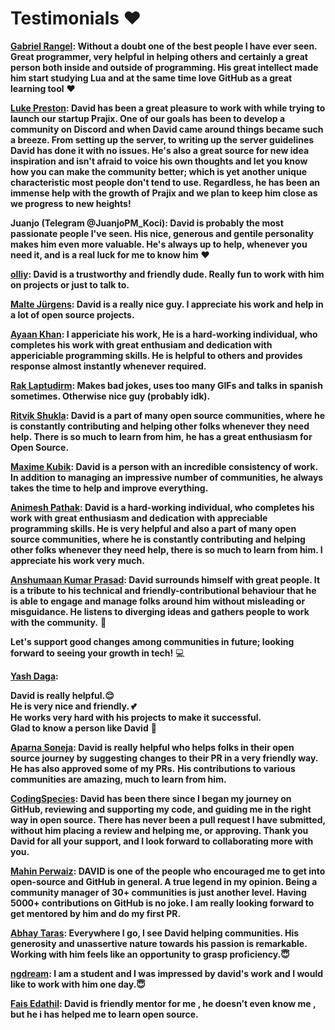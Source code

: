 # Testimonials ♥

**[Gabriel Rangel](https://liberapay.com/Methro): Without a doubt one of the best people I have ever seen. Great programmer, very helpful in helping others and certainly a great person both inside and outside of programming. His great intellect made him start studying Lua and at the same time love GitHub as a great learning tool** ❤

**[Luke Preston](https://www.linkedin.com/in/luke-preston-1a76011b9): David has been a great pleasure to work with while trying to launch our startup Prajix. One of our goals has been to develop a community on Discord and when David came around things became such a breeze. From setting up the server, to writing up the server guidelines David has done it with no issues. He's also a great source for new idea inspiration and isn't afraid to voice his own thoughts and let you know how you can make the community better; which is yet another unique characteristic most people don't tend to use. Regardless, he has been an immense help with the growth of Prajix and we plan to keep him close as we progress to new heights!**

**Juanjo (Telegram @JuanjoPM_Koci): David is probably the most passionate people I've seen. His nice, generous and gentile personality makes him even more valuable. He's always up to help, whenever you need it, and is a real luck for me to know him** ❤

**[olliy](https://github.com/olliy): David is a trustworthy and friendly dude. Really fun to work with him on projects or just to talk to.**

**[Malte Jürgens](https://github.com/maltejur): David is a really nice guy. I appreciate his work and help in a lot of open source projects.**

**[Ayaan Khan](https://github.com/ayaankhan98): I appericiate his work, He is a hard-working individual, who completes his work with great enthusiam and dedication with appericiable programming skills. He is helpful to others and provides response almost instantly whenever required.**

**[Rak Laptudirm](https://github.com/raklaptudirm): Makes bad jokes, uses too many GIFs and talks in spanish sometimes. Otherwise nice guy (probably idk).**

**[Ritvik Shukla](https://github.com/shuklaritvik06): David is a part of many open source communities, where he is constantly contributing and helping other folks whenever they need help. There is so much to learn from him, he has a great enthusiasm for Open Source.**

**[Maxime Kubik](https://github.com/mkubdev): David is a person with an incredible consistency of work. In addition to managing an impressive number of communities, he always takes the time to help and improve everything.**

**[Animesh Pathak](https://github.com/Sonichigo): David is a hard-working individual, who completes his work with great enthusiasm and dedication with appreciable programming skills. He is very helpful and also a part of many open source communities, where he is constantly contributing and helping other folks whenever they need help, there is so much to learn from him. I appreciate his work very much.**

**[Anshumaan Kumar Prasad](https://github.com/amino19): David surrounds himself with great people. It is a tribute to his technical and friendly-contributional behaviour that he is able to engage and manage folks around him without misleading or misguidance. He listens to diverging ideas and gathers people to work with the community.** 🙂

**Let's support good changes among communities in future; looking forward to seeing your growth in tech!** 💻

**[Yash Daga](https://github.com/YashDaga17):**

**David is really helpful.😌\
He is very nice and friendly. 💕\
He works very hard with his projects to make it successful.\
Glad to know a person like David** 🤗

**[Aparna Soneja](https://github.com/aparna2071): David is really helpful who helps folks in their open source journey by suggesting changes to their PR in a very friendly way.**
**He has also approved some of my PRs.**
**His contributions to various communities are amazing, much to learn from him.**

**[CodingSpecies](https://github.com/CodingSpecies): David has been there since I began my journey on GitHub, reviewing and supporting my code, and guiding me in the right way in open source. There has never been a pull request I have submitted, without him placing a review and helping me, or approving.
Thank you David for all your support, and I look forward to collaborating more with you.**

**[Mahin Perwaiz](https://github.com/mahinperwaiz): DAVID is one of the people who encouraged me to get into open-source and GitHub in general. A true legend in my opinion. Being a community manager of 30+ communities is just another level. Having 5000+ contributions on GitHub is no joke. I am really looking forward to get mentored by him and do my first PR.**

**[Abhay Taras](https://github.com/abhaytaras7): Everywhere I go, I see David helping communities. His generosity and unassertive nature towards his passion is remarkable. Working with him feels like an opportunity to grasp proficiency.😇**

**[ngdream](https://github.com/ngdream): I am a student and I was impressed by david's work and I would like to work with him one day.😇**

**[Fais Edathil](https://github.com/E-fais): David is friendly mentor for me , he doesn’t even know me , but he i has helped me to learn open source.**
